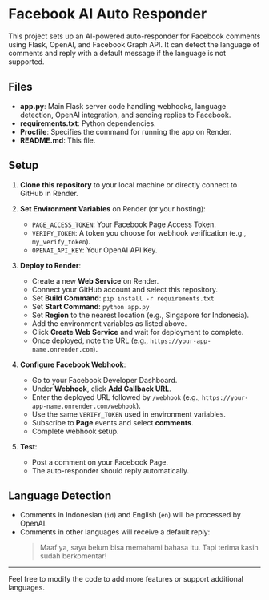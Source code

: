 # Facebook AI Auto Responder

This project sets up an AI-powered auto-responder for Facebook comments using Flask, OpenAI, and Facebook Graph API. It can detect the language of comments and reply with a default message if the language is not supported.

## Files
- **app.py**: Main Flask server code handling webhooks, language detection, OpenAI integration, and sending replies to Facebook.
- **requirements.txt**: Python dependencies.
- **Procfile**: Specifies the command for running the app on Render.
- **README.md**: This file.

## Setup

1. **Clone this repository** to your local machine or directly connect to GitHub in Render.

2. **Set Environment Variables** on Render (or your hosting):
   - `PAGE_ACCESS_TOKEN`: Your Facebook Page Access Token.
   - `VERIFY_TOKEN`: A token you choose for webhook verification (e.g., `my_verify_token`).
   - `OPENAI_API_KEY`: Your OpenAI API Key.

3. **Deploy to Render**:
   - Create a new **Web Service** on Render.
   - Connect your GitHub account and select this repository.
   - Set **Build Command**: `pip install -r requirements.txt`
   - Set **Start Command**: `python app.py`
   - Set **Region** to the nearest location (e.g., Singapore for Indonesia).
   - Add the environment variables as listed above.
   - Click **Create Web Service** and wait for deployment to complete.
   - Once deployed, note the URL (e.g., `https://your-app-name.onrender.com`).

4. **Configure Facebook Webhook**:
   - Go to your Facebook Developer Dashboard.
   - Under **Webhook**, click **Add Callback URL**.
   - Enter the deployed URL followed by `/webhook` (e.g., `https://your-app-name.onrender.com/webhook`).
   - Use the same `VERIFY_TOKEN` used in environment variables.
   - Subscribe to **Page** events and select **comments**.
   - Complete webhook setup.

5. **Test**:
   - Post a comment on your Facebook Page.
   - The auto-responder should reply automatically.

## Language Detection
- Comments in Indonesian (`id`) and English (`en`) will be processed by OpenAI.
- Comments in other languages will receive a default reply:
  > Maaf ya, saya belum bisa memahami bahasa itu. Tapi terima kasih sudah berkomentar!

---

Feel free to modify the code to add more features or support additional languages.
